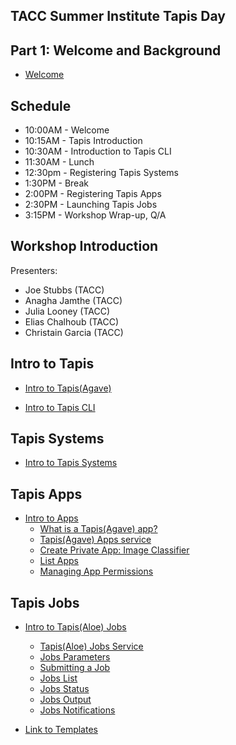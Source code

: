 ## TACC Summer Institute Tapis Day

## Part 1: Welcome and Background
* [Welcome](./welcome/intro.md)

## Schedule

* 10:00AM - Welcome
* 10:15AM - Tapis Introduction
* 10:30AM - Introduction to Tapis CLI
* 11:30AM - Lunch
* 12:30pm - Registering Tapis Systems
* 1:30PM  - Break
* 2:00PM  - Registering Tapis Apps
* 2:30PM  - Launching Tapis Jobs
* 3:15PM  - Workshop Wrap-up, Q/A

## Workshop Introduction
Presenters: 
* Joe Stubbs (TACC)
* Anagha Jamthe (TACC)
* Julia Looney (TACC)
* Elias Chalhoub (TACC)
* Christain Garcia (TACC)


## Intro to Tapis 
* [Intro to Tapis(Agave)](./block3/tapis-intro.md)

* [Intro to Tapis CLI](./block3/tapis-cli.md)

## Tapis Systems
* [Intro to Tapis Systems](./block3/tapis-systems.md)

## Tapis Apps
* [Intro to Apps](./block4/apps.md)
  * [What is a Tapis(Agave) app?](./block4/apps.md#what-is-a-tapisagave-app)
  * [Tapis(Agave) Apps service](./block4/apps.md#tapisagave-apps-service)
  * [Create Private App: Image Classifier](./block4/apps.md#create-private-app:-image-classifier)
  * [List Apps](./block4/apps.md#list-apps)
  * [Managing App Permissions](./block4/apps.md#apps-permissions)

## Tapis Jobs
* [Intro to Tapis(Aloe) Jobs](./block4/jobs.md)
  * [Tapis(Aloe) Jobs Service](./block4/jobs.md#tapisaloe-jobs-service)
  * [Jobs Parameters](./block4/jobs.md#jobs-parameters)
  * [Submitting a Job ](./block4/jobs.md#submitting-a-job)
  * [Jobs List](./block4/jobs.md#jobs-list)
  * [Jobs Status](./block4/jobs.md#jobs-status)
  * [Jobs Output](./block4/jobs.md#jobs-output)
  * [Jobs Notifications](./block4/jobs.md#jobs-notifications)

* [Link to Templates](./block4/templates)
